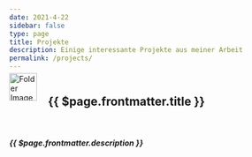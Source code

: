 ```yaml
---
date: 2021-4-22
sidebar: false
type: page
title: Projekte
description: Einige interessante Projekte aus meiner Arbeit
permalink: /projects/
---
```

<div id="projects-page">
<div style="display: flex;">
<img :src="$withBase('/assets/img/codefolder_99364-512.png')" alt="Folder Image" width="50px" height="50px" style="margin: -10px 20px 0 0;">
<h2>{{ $page.frontmatter.title }}</h2>
</div>
<br>
<h5>{{ $page.frontmatter.description }}</h5>


<ProjectsIndex />
</div>

